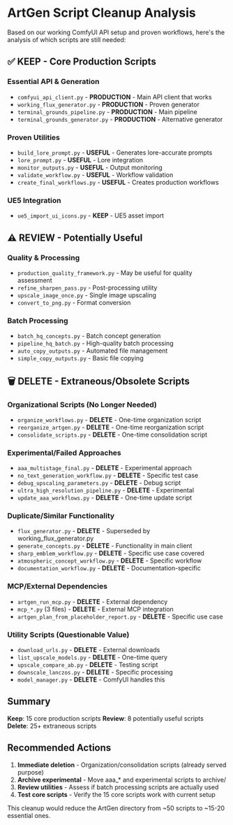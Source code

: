 # ArtGen Script Cleanup Analysis

Based on our working ComfyUI API setup and proven workflows, here's the analysis of which scripts are still needed:

## ✅ KEEP - Core Production Scripts

### Essential API & Generation
- `comfyui_api_client.py` - **PRODUCTION** - Main API client that works
- `working_flux_generator.py` - **PRODUCTION** - Proven generator
- `terminal_grounds_pipeline.py` - **PRODUCTION** - Main pipeline
- `terminal_grounds_generator.py` - **PRODUCTION** - Alternative generator

### Proven Utilities
- `build_lore_prompt.py` - **USEFUL** - Generates lore-accurate prompts
- `lore_prompt.py` - **USEFUL** - Lore integration
- `monitor_outputs.py` - **USEFUL** - Output monitoring
- `validate_workflow.py` - **USEFUL** - Workflow validation
- `create_final_workflows.py` - **USEFUL** - Creates production workflows

### UE5 Integration
- `ue5_import_ui_icons.py` - **KEEP** - UE5 asset import

## ⚠️ REVIEW - Potentially Useful

### Quality & Processing
- `production_quality_framework.py` - May be useful for quality assessment
- `refine_sharpen_pass.py` - Post-processing utility
- `upscale_image_once.py` - Single image upscaling
- `convert_to_png.py` - Format conversion

### Batch Processing
- `batch_hq_concepts.py` - Batch concept generation
- `pipeline_hq_batch.py` - High-quality batch processing
- `auto_copy_outputs.py` - Automated file management
- `simple_copy_outputs.py` - Basic file copying

## 🗑️ DELETE - Extraneous/Obsolete Scripts

### Organizational Scripts (No Longer Needed)
- `organize_workflows.py` - **DELETE** - One-time organization script
- `reorganize_artgen.py` - **DELETE** - One-time reorganization script  
- `consolidate_scripts.py` - **DELETE** - One-time consolidation script

### Experimental/Failed Approaches
- `aaa_multistage_final.py` - **DELETE** - Experimental approach
- `no_text_generation_workflow.py` - **DELETE** - Specific test case
- `debug_upscaling_parameters.py` - **DELETE** - Debug script
- `ultra_high_resolution_pipeline.py` - **DELETE** - Experimental
- `update_aaa_workflows.py` - **DELETE** - One-time update script

### Duplicate/Similar Functionality
- `flux_generator.py` - **DELETE** - Superseded by working_flux_generator.py
- `generate_concepts.py` - **DELETE** - Functionality in main client
- `sharp_emblem_workflow.py` - **DELETE** - Specific use case covered
- `atmospheric_concept_workflow.py` - **DELETE** - Specific workflow
- `documentation_workflow.py` - **DELETE** - Documentation-specific

### MCP/External Dependencies
- `artgen_run_mcp.py` - **DELETE** - External dependency
- `mcp_*.py` (3 files) - **DELETE** - External MCP integration
- `artgen_plan_from_placeholder_report.py` - **DELETE** - Specific use case

### Utility Scripts (Questionable Value)
- `download_urls.py` - **DELETE** - External downloads
- `list_upscale_models.py` - **DELETE** - One-time query
- `upscale_compare_ab.py` - **DELETE** - Testing script
- `downscale_lanczos.py` - **DELETE** - Specific processing
- `model_manager.py` - **DELETE** - ComfyUI handles this

## Summary

**Keep**: 15 core production scripts
**Review**: 8 potentially useful scripts  
**Delete**: 25+ extraneous scripts

## Recommended Actions

1. **Immediate deletion** - Organization/consolidation scripts (already served purpose)
2. **Archive experimental** - Move aaa_* and experimental scripts to archive/
3. **Review utilities** - Assess if batch processing scripts are actually used
4. **Test core scripts** - Verify the 15 core scripts work with current setup

This cleanup would reduce the ArtGen directory from ~50 scripts to ~15-20 essential ones.
